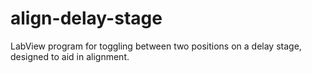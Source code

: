 # align-delay-stage
LabView program for toggling between two positions on a delay stage, designed to aid in alignment.

